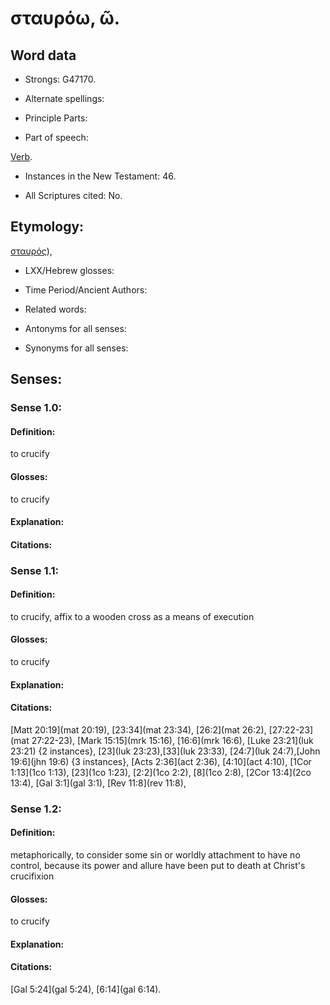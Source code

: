 # σταυρόω, ῶ.

<!-- Status: S2=NeedsReview -->
<!-- Lexica used for edits: BDAG LN FFM BN LSJM MM   -->

## Word data

* Strongs: G47170.

* Alternate spellings:



* Principle Parts: 


* Part of speech: 

[Verb](http://ugg.readthedocs.io/en/latest/verb.html).

* Instances in the New Testament: 46.

* All Scriptures cited: No.

## Etymology: 

[σταυρός]()), 

* LXX/Hebrew glosses: 


* Time Period/Ancient Authors: 


* Related words: 

* Antonyms for all senses:

* Synonyms for all senses: 


## Senses: 


### Sense  1.0: 

#### Definition: 

to crucify

#### Glosses: 

to crucify

#### Explanation: 


#### Citations: 

### Sense  1.1: 

#### Definition: 

to crucify, affix to a wooden cross as a means of execution

#### Glosses: 

to crucify

#### Explanation: 


#### Citations: 

[Matt 20:19](mat 20:19), [23:34](mat 23:34), [26:2](mat 26:2), [27:22-23](mat 27:22-23), [Mark 15:15](mrk 15:16), [16:6](mrk 16:6), [Luke 23:21](luk 23:21) {2 instances}, [23](luk 23:23),[33](luk 23:33), [24:7](luk 24:7),[John 19:6](jhn 19:6) {3 instances}, [Acts 2:36](act 2:36), [4:10](act 4:10), [1Cor 1:13](1co 1:13), [23](1co 1:23), [2:2](1co 2:2), [8](1co 2:8), [2Cor 13:4](2co 13:4), [Gal 3:1](gal 3:1), [Rev 11:8](rev 11:8),

### Sense  1.2: 

#### Definition: 

metaphorically, to consider some sin or worldly attachment to have no control, because its power and allure have been put to death at Christ's crucifixion

#### Glosses: 

to crucify

#### Explanation: 


#### Citations: 

[Gal 5:24](gal 5:24), [6:14](gal 6:14).
